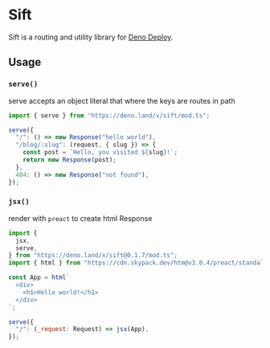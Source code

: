 # Sift

Sift is a routing and utility library for [Deno Deploy][deploy].

[deploy]: https://deno.com/deploy

## Usage

### `serve()`

serve accepts an object literal that where the keys are routes in path

```js
import { serve } from "https://deno.land/x/sift/mod.ts";

serve({
  "/": () => new Response("hello world"),
  "/blog/:slug": (request, { slug }) => {
    const post = `Hello, you visited ${slug}!`;
    return new Response(post);
  },
  404: () => new Response("not found"),
});
```

### `jsx()`

render with `preact` to create html Response

```js
import {
  jsx,
  serve,
} from "https://deno.land/x/sift@0.1.7/mod.ts";
import { html } from "https://cdn.skypack.dev/htm@v3.0.4/preact/standalone.module.js";

const App = html`
  <div>
    <h1>Hello world!</h1>
  </div>
`;

serve({
  "/": (_request: Request) => jsx(App),
});
```
